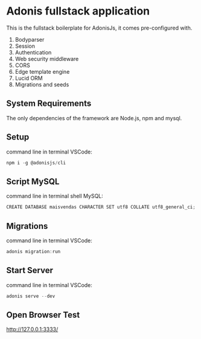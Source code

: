 # Adonis fullstack application

This is the fullstack boilerplate for AdonisJs, it comes pre-configured with.

1. Bodyparser
2. Session
3. Authentication
4. Web security middleware
5. CORS
6. Edge template engine
7. Lucid ORM
8. Migrations and seeds

## System Requirements

The only dependencies of the framework are Node.js, npm and mysql.

## Setup

command line in terminal VSCode:

```js
npm i -g @adonisjs/cli
```

## Script MySQL

command line in terminal shell MySQL:

```js
CREATE DATABASE maisvendas CHARACTER SET utf8 COLLATE utf8_general_ci;
```

## Migrations

command line in terminal VSCode: 

```js
adonis migration:run
```

## Start Server

command line in terminal VSCode: 

```js
adonis serve --dev
```

## Open Browser Test

http://127.0.0.1:3333/
